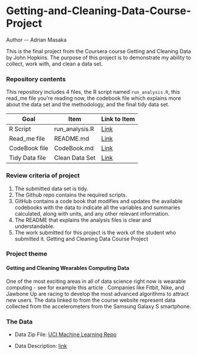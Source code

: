 # Getting-and-Cleaning-Data-Course-Project
Author -- Adrian Masaka

This is the final project from the Coursera course Getting and Cleaning Data by John Hopkins. 
The purpose of this project is to demonstrate my ability to collect, work with, and clean a data set.

### Repository contents
This repository includes 4 files, the R script named `run_analysis.R`, this read_me file you're reading now, the codebook file which explains more about the data set and the methodology, and the final tidy data set.

Goal | Item | Link to Item
--- | --- | ---
R Script |  run_analysis.R |  [Link]()
Read_me file | README.md | [Link]()
CodeBook file | CodeBook.md | [Link]()
Tidy Data file |  Clean Data Set |  [Link]()

### Review criteria of project
1. The submitted data set is tidy.
2. The Github repo contains the required scripts.
3. GitHub contains a code book that modifies and updates the available codebooks with the data to indicate all the variables and summaries calculated, along with units, and any other relevant information.
5. The README that explains the analysis files is clear and understandable.
6. The work submitted for this project is the work of the student who submitted it.
Getting and Cleaning Data Course Project

### Project theme
#### Getting and Cleaning Wearables Computing Data
One of the most exciting areas in all of data science right now is wearable computing - see for example this article . Companies like Fitbit, Nike, and Jawbone Up are racing to develop the most advanced algorithms to attract new users. The data linked to from the course website represent data collected from the accelerometers from the Samsung Galaxy S smartphone. 

### The Data
* Data Zip File: [UCI Machine Learning Repo](https://d396qusza40orc.cloudfront.net/getdata%2Fprojectfiles%2FUCI%20HAR%20Dataset.zip)

* Data Description: [link](http://archive.ics.uci.edu/ml/datasets/Human+Activity+Recognition+Using+Smartphones)


